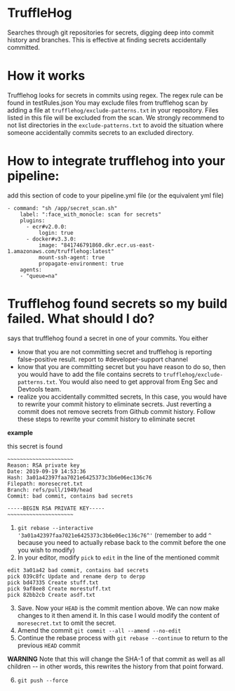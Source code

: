 # TruffleHog
Searches through git repositories for secrets, digging deep into commit history and branches. This is effective at finding secrets accidentally committed.

# How it works
Trufflehog looks for secrets in commits using regex. The regex rule can be found in testRules.json
You may exclude files from trufflehog scan by adding a file at `trufflehog/exclude-patterns.txt` in your repository. Files listed in this file will be excluded from the scan.
We strongly recommend to not list directories in the `exclude-patterns.txt` to avoid the situation where someone accidentally commits secrets to an excluded directory.


# How to integrate trufflehog into your pipeline:

add this section of code to your pipeline.yml file (or the equivalent yml file)
```
- command: "sh /app/secret_scan.sh"
    label: ":face_with_monocle: scan for secrets"
    plugins:
      - ecr#v2.0.0:
          login: true
      - docker#v3.3.0:
          image: "841746791860.dkr.ecr.us-east-1.amazonaws.com/trufflehog:latest"
          mount-ssh-agent: true
          propagate-environment: true
    agents:
    - "queue=na" 
```

# Trufflehog found secrets so my build failed. What should I do?

says that trufflehog found a secret in one of your commits. You either
- know that you are not committing secret and trufflehog is reporting false-positive result. report to #developer-support channel
- know that you are committing secret but you have reason to do so, then you would have to add the file contains secrets to `trufflehog/exclude-patterns.txt`. You would also need to get approval from Eng Sec and Devtools team.
- realize you accidentally committed secrets, In this case, you would have to rewrite your commit history to eliminate secrets. Just reverting a commit does not remove secrets from Github commit history. Follow these steps to rewrite your commit history to eliminate secret

**example**

this secret is found
```
~~~~~~~~~~~~~~~~~~~~~
Reason: RSA private key
Date: 2019-09-19 14:53:36
Hash: 3a01a42397faa7021e6425373c3b6e06ec136c76
Filepath: moresecret.txt
Branch: refs/pull/1949/head
Commit: bad commit, contains bad secrets

-----BEGIN RSA PRIVATE KEY-----
~~~~~~~~~~~~~~~~~~~~~
```
1. `git rebase --interactive '3a01a42397faa7021e6425373c3b6e06ec136c76^'` (remember to add `^` because you need to actually rebase back to the commit before the one you wish to modify)
2. In your editor, modify `pick` to `edit` in the line of the mentioned commit 

```
edit 3a01a42 bad commit, contains bad secrets
pick 039c8fc Update and rename derp to derpp
pick bd47335 Create stuff.txt
pick 9af8ee8 Create morestuff.txt
pick 82bb2cb Create asdf.txt
```

3. Save. Now your `HEAD` is the commit mention above. We can now make changes to it then amend it. In this case I would modify the content of `moresecret.txt` to omit the secret.
4. Amend the commit `git commit --all --amend --no-edit`
5. Continue the rebase process with `git rebase --continue` to return to the previous `HEAD` commit

**WARNING** Note that this will change the SHA-1 of that commit as well as all children -- in other words, this rewrites the history from that point forward.

6. `git push --force`